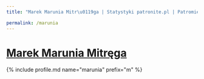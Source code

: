 ```yaml
---
title: "Marek Marunia Mitr\u0119ga | Statystyki patronite.pl | Patromierz"

permalink: /marunia
---
```


# [Marek Marunia Mitręga](https://patronite.pl/marunia)

{% include profile.md name="marunia" prefix="m" %}
